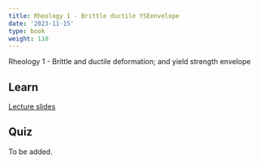 ```yaml
---
title: Rheology 1 - Brittle ductile YSEenvelope
date: '2023-11-15'
type: book
weight: 110
---
```


Rheology 1 - Brittle and ductile deformation; and yield strength envelope

<!--more-->

<!-- {{< icon name="clock" pack="fas" >}} 1-2 hours per week, for 8 weeks -->

## Learn

[Lecture slides](/uploads/geodynamics/Rheology-Brittle-Ductile-YSE.pdf)

<!-- {{< youtube rfscVS0vtbw >}} -->

## Quiz

To be added.
<!-- {{< spoiler text="What is the difference between lists and tuples?" >}}
Lists

- Lists are mutable - they can be changed
- Slower than tuples
- Syntax: `a_list = [1, 2.0, 'Hello world']`

Tuples

- Tuples are immutable - they can't be changed
- Tuples are faster than lists
- Syntax: `a_tuple = (1, 2.0, 'Hello world')`
  {{< /spoiler >}}

{{< spoiler text="Is Python case-sensitive?" >}}
Yes
{{< /spoiler >}} -->
